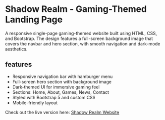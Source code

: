# Shadow Realm - Gaming-Themed Landing Page

A responsive single-page gaming-themed website built using HTML, CSS, and Bootstrap. The design features a full-screen background image that covers the navbar and hero section, with smooth navigation and dark-mode aesthetics.

## features

- Responsive navigation bar with hamburger menu
- Full-screen hero section with background image
- Dark-themed UI for immersive gaming feel
- Sections: Home, About, Games, News, Contact
- Styled with Bootstrap 5 and custom CSS
- Mobile-friendly layout

Check out the live version here: [Shadow Realm Website](http://127.0.0.1:5500/index.html)

